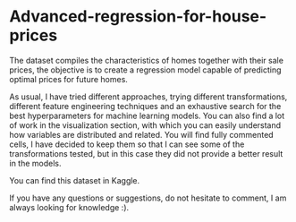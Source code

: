 # Advanced-regression-for-house-prices

The dataset compiles the characteristics of homes together with their sale prices, the objective is to create a regression model capable of predicting optimal prices 
for future homes.

As usual, I have tried different approaches, trying different transformations, different feature engineering techniques and an exhaustive search 
for the best hyperparameters for machine learning models. You can also find a lot of work in the visualization section,
with which you can easily understand how variables are distributed and related.
You will find fully commented cells, I have decided to keep them so that I can see some of the transformations tested,
but in this case they did not provide a better result in the models.

You can find this dataset in Kaggle.

If you have any questions or suggestions, do not hesitate to comment, I am always looking for knowledge :).
